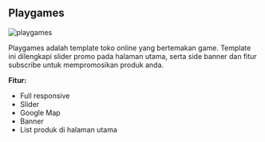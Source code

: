 Playgames
------------

![playgames](https://s3-ap-southeast-1.amazonaws.com/cdn2.jarvis-store.com/img/themes/playgames/playgames-preview.jpg)

Playgames adalah template toko online yang bertemakan game. Template ini dilengkapi slider promo pada halaman utama, serta side banner dan fitur subscribe untuk mempromosikan produk anda.

**Fitur:**
 - Full responsive 
 - Slider 
 - Google Map 
 - Banner
 - List produk di halaman utama
